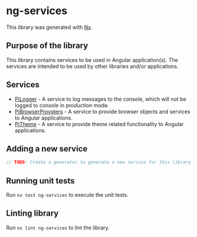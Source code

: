 # ng-services

This library was generated with [Nx](https://nx.dev).

## Purpose of the library

This library contains services to be used in Angular application(s). The services are intended to be used by other libraries and/or applications.

## Services

- [PjLogger](./src/lib/pj-logger/README.md) - A service to log messages to the console, which will not be logged to console in production mode.
- [PjBrowserProviders](./src/lib/pj-browser-providers/README.md) - A service to provide browser objects and services to Angular applications.
- [PjTheme](./src/lib/pj-theme/README.md) - A service to provide theme related functionality to Angular applications.

## Adding a new service

```typescript
// TODO: Create a generator to generate a new service for this library and add instructions for using it.
```

## Running unit tests

Run `nx test ng-services` to execute the unit tests.

## Linting library

Run `nx lint ng-services` to lint the library.
